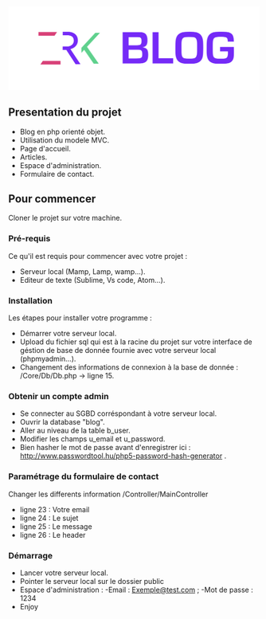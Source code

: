 ![Screenshot](Branding.png)
## Presentation du projet
- Blog en php orienté objet.
- Utilisation du modele MVC.
- Page d'accueil.
- Articles.
- Espace d'administration.
- Formulaire de contact.

## Pour commencer

Cloner le projet sur votre machine.

### Pré-requis

Ce qu'il est requis pour commencer avec votre projet : 

- Serveur local (Mamp, Lamp, wamp...).
- Editeur de texte (Sublime, Vs code, Atom...).

### Installation

Les étapes pour installer votre programme :

- Démarrer votre serveur local.
- Upload du fichier sql qui est à la racine du projet sur votre interface de géstion de base de donnée fournie avec votre serveur local (phpmyadmin...).
- Changement des informations de connexion à la base de donnée : /Core/Db/Db.php -> ligne 15. 

### Obtenir un compte admin

- Se connecter au SGBD corréspondant à votre serveur local.
- Ouvrir la database "blog".
- Aller au niveau de la table b_user.
- Modifier les champs u_email et u_password.
- Bien hasher le mot de passe avant d'enregistrer ici : http://www.passwordtool.hu/php5-password-hash-generator .

### Paramétrage du formulaire de contact

Changer les differents information /Controller/MainController

- ligne 23 : Votre email
- ligne 24 : Le sujet
- ligne 25 : Le message
- ligne 26 : Le header

### Démarrage

- Lancer votre serveur local.
- Pointer le serveur local sur le dossier public
- Espace d'administration : -Email : Exemple@test.com ; -Mot de passe : 1234
- Enjoy 
